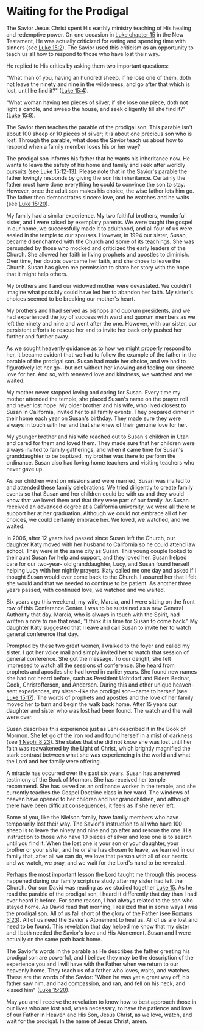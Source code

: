 # Waiting for the Prodigal

The Savior Jesus Christ spent His earthly ministry teaching of His healing and
redemptive power. On one occasion in [Luke chapter
15](https://www.lds.org/scriptures/nt/luke/15?lang=eng) in the New Testament,
He was actually criticized for eating and spending time with sinners (see
[Luke 15:2](https://www.lds.org/scriptures/nt/luke/15.2?lang=eng#1)). The
Savior used this criticism as an opportunity to teach us all how to respond to
those who have lost their way.

He replied to His critics by asking them two important questions:

"What man of you, having an hundred sheep, if he lose one of them, doth not
leave the ninety and nine in the wilderness, and go after that which is lost,
until he find it?" ([Luke
15:4](https://www.lds.org/scriptures/nt/luke/15.4?lang=eng#3)).

"What woman having ten pieces of silver, if she lose one piece, doth not light
a candle, and sweep the house, and seek diligently till she find it?" ([Luke
15:8](https://www.lds.org/scriptures/nt/luke/15.8?lang=eng#7)).

The Savior then teaches the parable of the prodigal son. This parable isn't
about 100 sheep or 10 pieces of silver; it is about one precious son who is
lost. Through the parable, what does the Savior teach us about how to respond
when a family member loses his or her way?

The prodigal son informs his father that he wants his inheritance now. He
wants to leave the safety of his home and family and seek after worldly
pursuits (see [Luke
15:12-13](https://www.lds.org/scriptures/nt/luke/15.12-13?lang=eng#11)).
Please note that in the Savior's parable the father lovingly responds by
giving the son his inheritance. Certainly the father must have done everything
he could to convince the son to stay. However, once the adult son makes his
choice, the wise father lets him go. The father then demonstrates sincere
love, and he watches and he waits (see [Luke
15:20](https://www.lds.org/scriptures/nt/luke/15.20?lang=eng#19)).

My family had a similar experience. My two faithful brothers, wonderful
sister, and I were raised by exemplary parents. We were taught the gospel in
our home, we successfully made it to adulthood, and all four of us were sealed
in the temple to our spouses. However, in 1994 our sister, Susan, became
disenchanted with the Church and some of its teachings. She was persuaded by
those who mocked and criticized the early leaders of the Church. She allowed
her faith in living prophets and apostles to diminish. Over time, her doubts
overcame her faith, and she chose to leave the Church. Susan has given me
permission to share her story with the hope that it might help others.

My brothers and I and our widowed mother were devastated. We couldn't imagine
what possibly could have led her to abandon her faith. My sister's choices
seemed to be breaking our mother's heart.

My brothers and I had served as bishops and quorum presidents, and we had
experienced the joy of success with ward and quorum members as we left the
ninety and nine and went after the one. However, with our sister, our
persistent efforts to rescue her and to invite her back only pushed her
further and further away.

As we sought heavenly guidance as to how we might properly respond to her, it
became evident that we had to follow the example of the father in the parable
of the prodigal son. Susan had made her choice, and we had to figuratively let
her go--but not without her knowing and feeling our sincere love for her. And
so, with renewed love and kindness, we watched and we waited.

My mother never stopped loving and caring for Susan. Every time my mother
attended the temple, she placed Susan's name on the prayer roll and never lost
hope. My older brother and his wife, who lived closest to Susan in California,
invited her to all family events. They prepared dinner in their home each year
on Susan's birthday. They made sure they were always in touch with her and
that she knew of their genuine love for her.

My younger brother and his wife reached out to Susan's children in Utah and
cared for them and loved them. They made sure that her children were always
invited to family gatherings, and when it came time for Susan's granddaughter
to be baptized, my brother was there to perform the ordinance. Susan also had
loving home teachers and visiting teachers who never gave up.

As our children went on missions and were married, Susan was invited to and
attended these family celebrations. We tried diligently to create family
events so that Susan and her children could be with us and they would know
that we loved them and that they were part of our family. As Susan received an
advanced degree at a California university, we were all there to support her
at her graduation. Although we could not embrace all of her choices, we could
certainly embrace her. We loved, we watched, and we waited.

In 2006, after 12 years had passed since Susan left the Church, our daughter
Katy moved with her husband to California so he could attend law school. They
were in the same city as Susan. This young couple looked to their aunt Susan
for help and support, and they loved her. Susan helped care for our two-year-
old granddaughter, Lucy, and Susan found herself helping Lucy with her nightly
prayers. Katy called me one day and asked if I thought Susan would ever come
back to the Church. I assured her that I felt she would and that we needed to
continue to be patient. As another three years passed, with continued love, we
watched and we waited.

Six years ago this weekend, my wife, Marcia, and I were sitting on the front
row of this Conference Center. I was to be sustained as a new General
Authority that day. Marcia, who is always in touch with the Spirit, had
written a note to me that read, "I think it is time for Susan to come back."
My daughter Katy suggested that I leave and call Susan to invite her to watch
general conference that day.

Prompted by these two great women, I walked to the foyer and called my sister.
I got her voice mail and simply invited her to watch that session of general
conference. She got the message. To our delight, she felt impressed to watch
all the sessions of conference. She heard from prophets and apostles she had
loved in earlier years. She found new names she had not heard before, such as
President Uchtdorf and Elders Bednar, Cook, Christofferson, and Andersen.
During this and other unique heaven-sent experiences, my sister--like the
prodigal son--came to herself (see [Luke
15:17](https://www.lds.org/scriptures/nt/luke/15.17?lang=eng#16)). The words
of prophets and apostles and the love of her family moved her to turn and
begin the walk back home. After 15 years our daughter and sister who was lost
had been found. The watch and the wait were over.

Susan describes this experience just as Lehi described it in the Book of
Mormon. She let go of the iron rod and found herself in a mist of darkness
(see [1 Nephi
8:23](https://www.lds.org/scriptures/bofm/1-ne/8.23?lang=eng#22)). She states
that she did not know she was lost until her faith was reawakened by the Light
of Christ, which brightly magnified the stark contrast between what she was
experiencing in the world and what the Lord and her family were offering.

A miracle has occurred over the past six years. Susan has a renewed testimony
of the Book of Mormon. She has received her temple recommend. She has served
as an ordinance worker in the temple, and she currently teaches the Gospel
Doctrine class in her ward. The windows of heaven have opened to her children
and her grandchildren, and although there have been difficult consequences, it
feels as if she never left.

Some of you, like the Nielson family, have family members who have temporarily
lost their way. The Savior's instruction to all who have 100 sheep is to leave
the ninety and nine and go after and rescue the one. His instruction to those
who have 10 pieces of silver and lose one is to search until you find it. When
the lost one is your son or your daughter, your brother or your sister, and he
or she has chosen to leave, we learned in our family that, after all we can
do, we love that person with all of our hearts and we watch, we pray, and we
wait for the Lord's hand to be revealed.

Perhaps the most important lesson the Lord taught me through this process
happened during our family scripture study after my sister had left the
Church. Our son David was reading as we studied together [Luke
15](https://www.lds.org/scriptures/nt/luke/15?lang=eng). As he read the
parable of the prodigal son, I heard it differently that day than I had ever
heard it before. For some reason, I had always related to the son who stayed
home. As David read that morning, I realized that in some ways I was the
prodigal son. All of us fall short of the glory of the Father (see [Romans
3:23](https://www.lds.org/scriptures/nt/rom/3.23?lang=eng#22)). All of us need
the Savior's Atonement to heal us. All of us are lost and need to be found.
This revelation that day helped me know that my sister and I both needed the
Savior's love and His Atonement. Susan and I were actually on the same path
back home.

The Savior's words in the parable as He describes the father greeting his
prodigal son are powerful, and I believe they may be the description of the
experience you and I will have with the Father when we return to our heavenly
home. They teach us of a father who loves, waits, and watches. These are the
words of the Savior: "When he was yet a great way off, his father saw him, and
had compassion, and ran, and fell on his neck, and kissed him" ([Luke
15:20](https://www.lds.org/scriptures/nt/luke/15.20?lang=eng#19)).

May you and I receive the revelation to know how to best approach those in our
lives who are lost and, when necessary, to have the patience and love of our
Father in Heaven and His Son, Jesus Christ, as we love, watch, and wait for
the prodigal. In the name of Jesus Christ, amen.

